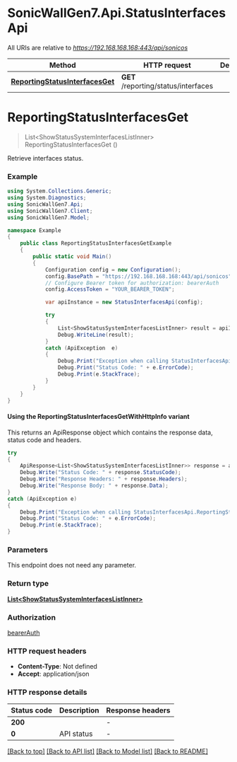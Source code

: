 # SonicWallGen7.Api.StatusInterfacesApi

All URIs are relative to *https://192.168.168.168:443/api/sonicos*

| Method | HTTP request | Description |
|--------|--------------|-------------|
| [**ReportingStatusInterfacesGet**](StatusInterfacesApi.md#reportingstatusinterfacesget) | **GET** /reporting/status/interfaces |  |

<a id="reportingstatusinterfacesget"></a>
# **ReportingStatusInterfacesGet**
> List&lt;ShowStatusSystemInterfacesListInner&gt; ReportingStatusInterfacesGet ()



Retrieve interfaces status.

### Example
```csharp
using System.Collections.Generic;
using System.Diagnostics;
using SonicWallGen7.Api;
using SonicWallGen7.Client;
using SonicWallGen7.Model;

namespace Example
{
    public class ReportingStatusInterfacesGetExample
    {
        public static void Main()
        {
            Configuration config = new Configuration();
            config.BasePath = "https://192.168.168.168:443/api/sonicos";
            // Configure Bearer token for authorization: bearerAuth
            config.AccessToken = "YOUR_BEARER_TOKEN";

            var apiInstance = new StatusInterfacesApi(config);

            try
            {
                List<ShowStatusSystemInterfacesListInner> result = apiInstance.ReportingStatusInterfacesGet();
                Debug.WriteLine(result);
            }
            catch (ApiException  e)
            {
                Debug.Print("Exception when calling StatusInterfacesApi.ReportingStatusInterfacesGet: " + e.Message);
                Debug.Print("Status Code: " + e.ErrorCode);
                Debug.Print(e.StackTrace);
            }
        }
    }
}
```

#### Using the ReportingStatusInterfacesGetWithHttpInfo variant
This returns an ApiResponse object which contains the response data, status code and headers.

```csharp
try
{
    ApiResponse<List<ShowStatusSystemInterfacesListInner>> response = apiInstance.ReportingStatusInterfacesGetWithHttpInfo();
    Debug.Write("Status Code: " + response.StatusCode);
    Debug.Write("Response Headers: " + response.Headers);
    Debug.Write("Response Body: " + response.Data);
}
catch (ApiException e)
{
    Debug.Print("Exception when calling StatusInterfacesApi.ReportingStatusInterfacesGetWithHttpInfo: " + e.Message);
    Debug.Print("Status Code: " + e.ErrorCode);
    Debug.Print(e.StackTrace);
}
```

### Parameters
This endpoint does not need any parameter.
### Return type

[**List&lt;ShowStatusSystemInterfacesListInner&gt;**](ShowStatusSystemInterfacesListInner.md)

### Authorization

[bearerAuth](../README.md#bearerAuth)

### HTTP request headers

 - **Content-Type**: Not defined
 - **Accept**: application/json


### HTTP response details
| Status code | Description | Response headers |
|-------------|-------------|------------------|
| **200** |  |  -  |
| **0** | API status |  -  |

[[Back to top]](#) [[Back to API list]](../README.md#documentation-for-api-endpoints) [[Back to Model list]](../README.md#documentation-for-models) [[Back to README]](../README.md)


